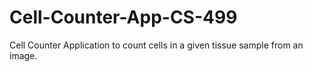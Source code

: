 # Cell-Counter-App-CS-499
Cell Counter Application to count cells in a given tissue sample from an image.
